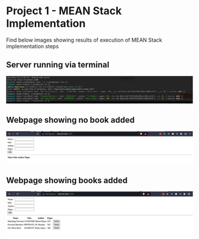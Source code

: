 # Project 1 - MEAN Stack Implementation

Find below images showing results of execution of MEAN Stack implementation steps

## Server running via terminal
![](./server-running.png)

## Webpage showing no book added
![](./empty.png)

## Webpage showing books added
![](./books-added.png)
